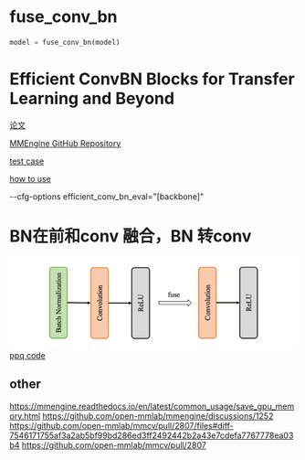 # fuse_conv_bn
```python
model = fuse_conv_bn(model)
```

# Efficient ConvBN Blocks for Transfer Learning and Beyond

[论文](https://arxiv.org/abs/2305.11624)

[MMEngine GitHub Repository](https://github.com/open-mmlab/mmengine/blob/main/mmengine/model/efficient_conv_bn_eval.py)

[test case](https://github.com/open-mmlab/mmengine/blob/main/tests/test_model/test_efficient_conv_bn_eval.py#L52)

[how to use](https://github.com/open-mmlab/mmengine/blob/main/mmengine/runner/runner.py#L1757-L1762)

--cfg-options efficient_conv_bn_eval="[backbone]"


# BN在前和conv 融合，BN 转conv
![alt text](image.png)
[ppq code](https://github.com/OpenPPL/ppq/blob/master/tests/testBnToConv.py)

## other 
https://mmengine.readthedocs.io/en/latest/common_usage/save_gpu_memory.html
https://github.com/open-mmlab/mmengine/discussions/1252
https://github.com/open-mmlab/mmcv/pull/2807/files#diff-7546171755af3a2ab5bf99bd286ed3ff2492442b2a43e7cdefa7767778ea03b4
https://github.com/open-mmlab/mmcv/pull/2807